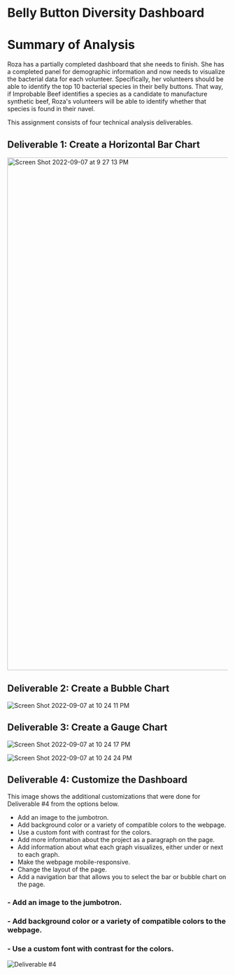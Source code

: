 # Belly Button Diversity Dashboard 


# Summary of Analysis

Roza has a partially completed dashboard that she needs to finish. She has a completed panel for demographic information and now needs to visualize the bacterial data for each volunteer. Specifically, her volunteers should be able to identify the top 10 bacterial species in their belly buttons. That way, if Improbable Beef identifies a species as a candidate to manufacture synthetic beef, Roza's volunteers will be able to identify whether that species is found in their navel.


This assignment consists of four technical analysis deliverables. 

## Deliverable 1: Create a Horizontal Bar Chart

<img width="1173" alt="Screen Shot 2022-09-07 at 9 27 13 PM" src="https://user-images.githubusercontent.com/107590196/189023058-23aa3e9b-4202-406e-96cb-a97b86649414.png">

## Deliverable 2: Create a Bubble Chart

![Screen Shot 2022-09-07 at 10 24 11 PM](https://user-images.githubusercontent.com/107590196/189023213-aaab991f-475b-4409-acb6-0c7d24d3b235.png)

## Deliverable 3: Create a Gauge Chart

![Screen Shot 2022-09-07 at 10 24 17 PM](https://user-images.githubusercontent.com/107590196/189023226-4eac8c64-7cab-4a2d-894c-f7b7ac6c32c4.png)

![Screen Shot 2022-09-07 at 10 24 24 PM](https://user-images.githubusercontent.com/107590196/189023234-c0234f3e-2314-401d-b424-671586e7d80b.png)

## Deliverable 4: Customize the Dashboard

This image shows the additional customizations that were done for Deliverable #4 from the options below. 

- Add an image to the jumbotron.
- Add background color or a variety of compatible colors to the webpage.
- Use a custom font with contrast for the colors.
- Add more information about the project as a paragraph on the page.
- Add information about what each graph visualizes, either under or next to each graph.
- Make the webpage mobile-responsive.
- Change the layout of the page.
- Add a navigation bar that allows you to select the bar or bubble chart on the page.

### - Add an image to the jumbotron.
### - Add background color or a variety of compatible colors to the webpage.
### - Use a custom font with contrast for the colors.


![Deliverable #4](https://user-images.githubusercontent.com/107590196/189024592-538b47f9-2070-4e60-9c5d-fec7675156b0.png)


